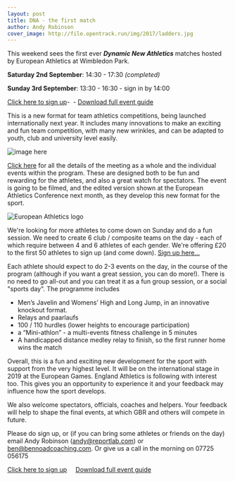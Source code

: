 ```yaml
---
layout: post
title: DNA - the first match
author: Andy Robinson
cover_image: http://file.opentrack.run/img/2017/ladders.jpg
---
```

This weekend sees the first ever <i>**Dynamic New Athletics**</i> matches hosted by European Athletics at Wimbledon Park.

**Saturday 2nd September**: 14:30 - 17:30  *(completed)*

**Sunday 3rd September**: 13:30 - 16:30 - sign in by 14:00

<p><a href="https://goo.gl/forms/obPi04eIVZRZfXjJ2">Click here to sign up</a>-&nbsp;&nbsp;-
<a href="http://file.opentrack.run/docs/2017/dna/dna_guide_v3.pdf">Download full event guide</a></p>

This is a new format for team athletics competitions, being launched internationally next year. It includes many innovations to make an exciting and fun team competition, with many new wrinkles, and can be adapted to youth, club and university level easily.

![image here](http://file.opentrack.run/img/2017/ladders.jpg)

<a href="http://file.opentrack.run/docs/2017/dna/dna_guide_v3.pdf">Click here</a> for all the details of the meeting as a whole and the individual events within the program.  These are designed both to be fun and rewarding for the athletes, and also a great watch for spectators.  The event is going to be filmed, and the edited version shown at the European Athletics Conference next month, as they develop this new format for the sport. 

![European Athletics logo](http://file.opentrack.run/img/2017/logo-eaa.png)

We're looking for more athletes to come down on Sunday and do a fun session.   We need to create 6 club / composite teams on the day - each of which require between 4 and 6 athletes of each gender.  We're offering £20 to the first 50 athletes to sign up (and come down).   <a href="https://goo.gl/forms/obPi04eIVZRZfXjJ2">Sign up here...</a>

Each athlete should expect to do 2-3 events on the day, in the course of the program (although if you want a great session, you can do more!).  There is no need to go all-out and you can treat it as a fun group session, or a social "sports day". The programme includes

 - Men’s Javelin and Womens’ High and Long Jump, in an innovative knockout format.  
 - Relays and paarlaufs
 - 100 / 110 hurdles (lower heights to encourage participation)
 - a “Mini-athlon” - a multi-events fitness challenge in 5 minutes
 - A handicapped distance medley relay to finish, so the first runner home wins the match

Overall, this is a fun and exciting new development for the sport with support from the very highest level.  It will be on the international stage in 2019 at the European Games.  England Athletics is following with interest too.  This gives you an opportunity to experience it and your feedback may influence how the sport develops.

We also welcome spectators, officials, coaches and helpers.  Your feedback will help to shape the final events, at which GBR and others will compete in future.  

Please do sign up, or (if you can bring some athletes or friends on the day) email Andy Robinson (andy@reportlab.com) or ben@bennoadcoaching.com.  Or give us a call in the morning on 07725 056175

<p><a href="https://goo.gl/forms/obPi04eIVZRZfXjJ2">Click here to sign up</a>  &nbsp;&nbsp;&nbsp;
<a href="http://file.opentrack.run/docs/2017/dna/dna_guide_v3.pdf">Download full event guide</a></p>

